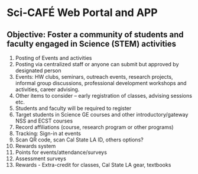 # Sci-CAFÉ Web Portal and APP
## Objective: Foster a community of students and faculty engaged in Science (STEM) activities
1. Posting of Events and activities
2. Posting via centralized staff or anyone can submit but approved by designated person
3. Events: HW clubs, seminars, outreach events, research projects, informal group discussions, professional development workshops and activities, career advising.
4. Other items to consider – early registration of classes, advising sessions etc.
5. Students and faculty will be required to register
6. Target students in Science GE courses and other introductory/gateway NSS and ECST courses
7. Record affiliations (course, research program or other programs)
8. Tracking: Sign-in at events
9. Scan QR code, scan Cal State LA ID, others options?
10. Rewards system
11. Points for events/attendance/surveys
12. Assessment surveys
13. Rewards - Extra-credit for classes, Cal State LA gear, textbooks
